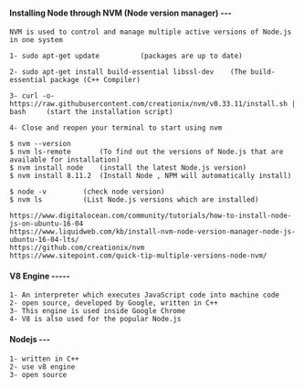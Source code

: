 #### Installing Node through NVM (Node version manager) ---
	NVM is used to control and manage multiple active versions of Node.js in one system

	1- sudo apt-get update			(packages are up to date)

	2- sudo apt-get install build-essential libssl-dev	  (The build-essential package (C++ Compiler) 

	3- curl -o- https://raw.githubusercontent.com/creationix/nvm/v0.33.11/install.sh | bash		(start the installation script)
	
	4- Close and reopen your terminal to start using nvm
	
	$ nvm --version	
	$ nvm ls-remote	      (To find out the versions of Node.js that are available for installation)
	$ nvm install node    (install the latest Node.js version)
	$ nvm install 8.11.2  (Install Node , NPM will automatically install) 

	$ node -v	      (check node version) 
	$ nvm ls	      (List Node.js versions which are installed)

	https://www.digitalocean.com/community/tutorials/how-to-install-node-js-on-ubuntu-16-04
	https://www.liquidweb.com/kb/install-nvm-node-version-manager-node-js-ubuntu-16-04-lts/
	https://github.com/creationix/nvm	
	https://www.sitepoint.com/quick-tip-multiple-versions-node-nvm/

#### V8  Engine -----

    1- An interpreter which executes JavaScript code into machine code
    2- open source, developed by Google, written in C++
    3- This engine is used inside Google Chrome
    4- V8 is also used for the popular Node.js
	
#### Nodejs ---

    1- written in C++
    2- use v8 engine
    3- open source
